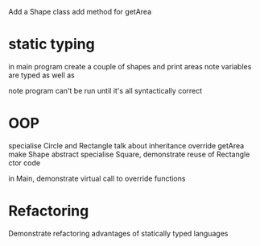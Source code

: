 ﻿
Add a Shape class
add method for getArea

# static typing

in main program create a couple of shapes and print areas
note variables are typed as well as 

note program can't be run until it's all syntactically correct

# OOP

specialise Circle and Rectangle
talk about inheritance
override getArea
make Shape abstract
specialise Square, demonstrate reuse of Rectangle ctor code

in Main, demonstrate virtual call to override functions

# Refactoring
Demonstrate refactoring advantages of statically typed languages